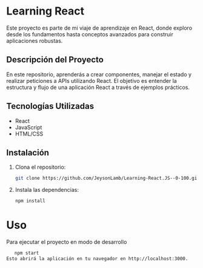 # Learning React  

Este proyecto es parte de mi viaje de aprendizaje en React, donde exploro desde los fundamentos hasta conceptos avanzados para construir aplicaciones robustas.  

## Descripción del Proyecto  

En este repositorio, aprenderás a crear componentes, manejar el estado y realizar peticiones a APIs utilizando React. El objetivo es entender la estructura y flujo de una aplicación React a través de ejemplos prácticos.  

## Tecnologías Utilizadas  

- React  
- JavaScript  
- HTML/CSS  

## Instalación  

1. Clona el repositorio:  
   ```bash  
   git clone https://github.com/JeysonLamb/Learning-React.JS--0-100.git

2. Instala las dependencias:  
   ```bash  
   npm install  
# Uso
Para ejecutar el proyecto en modo de desarrollo
```bash  
   npm start
Esto abrirá la aplicación en tu navegador en http://localhost:3000.

